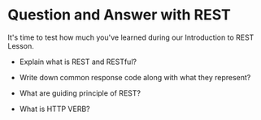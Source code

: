 # Question and Answer with REST

It's time to test how much you've learned during our Introduction to REST Lesson.

- Explain what is REST and RESTful?

- Write down common response code along with what they represent?

- What are guiding principle of REST?

- What is HTTP VERB?